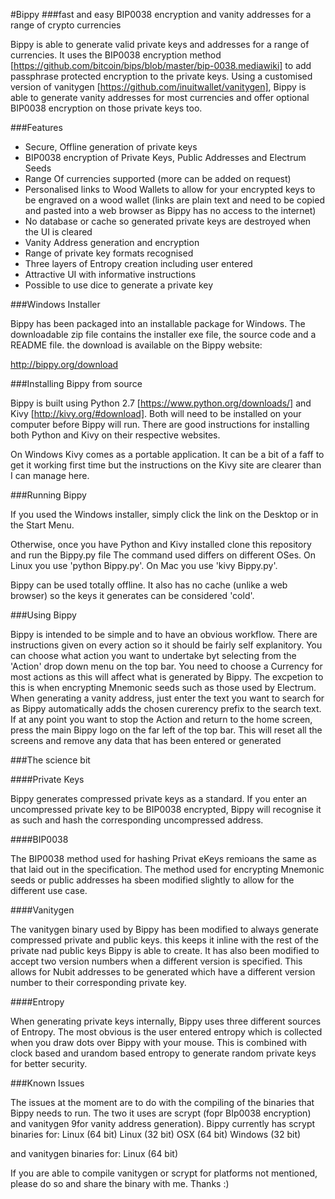 #Bippy 
###fast and easy BIP0038 encryption and vanity addresses for a range of crypto currencies

Bippy is able to generate valid private keys and addresses for a range of currencies. It uses the BIP0038 encryption method [https://github.com/bitcoin/bips/blob/master/bip-0038.mediawiki] to add passphrase protected encryption to the private keys. Using a customised version of vanitygen [https://github.com/inuitwallet/vanitygen], Bippy is able to generate vanity addresses for most currencies and offer optional BIP0038 encryption on those private keys too.

###Features

  - Secure, Offline generation of private keys
  - BIP0038 encryption of Private Keys, Public Addresses and Electrum Seeds
  - Range Of currencies supported (more can be added on request)
  - Personalised links to Wood Wallets to allow for your encrypted keys to be engraved on a wood wallet (links are plain text and need to be copied and pasted into a web browser as Bippy has no access to the internet)
  - No database or cache so generated private keys are destroyed when the UI is cleared
  - Vanity Address generation and encryption
  - Range of private key formats recognised
  - Three layers of Entropy creation including user entered
  - Attractive UI with informative instructions
  - Possible to use dice to generate a private key

###Windows Installer

Bippy has been packaged into an installable package for Windows. The downloadable zip file contains the installer exe file, the source code and a README file. the download is available on the Bippy website:

http://bippy.org/download


###Installing Bippy from source

Bippy is built using Python 2.7 [https://www.python.org/downloads/] and Kivy [http://kivy.org/#download]. 
Both will need to be installed on your computer before Bippy will run. There are good instructions for installing both Python and Kivy on their respective websites. 

On Windows Kivy comes as a portable application. It can be a bit of a faff to get it working first time but the instructions on the Kivy site are clearer than I can manage here.

###Running Bippy

If you used the Windows installer, simply click the link on the Desktop or in the Start Menu.

Otherwise, once you have Python and Kivy installed clone this repository and run the Bippy.py file
The command used differs on different OSes. On Linux you use 'python Bippy.py'. On Mac you use 'kivy Bippy.py'. 

Bippy can be used totally offline. It also has no cache (unlike a web browser) so the keys it generates can be considered 'cold'.

###Using Bippy

Bippy is intended to be simple and to have an obvious workflow. There are instructions given on every action so it should be fairly self explanitory. 
You can choose what action you want to undertake byt selecting from the 'Action' drop down menu on the top bar.
You need to choose a Currency for most actions as this will affect what is generated by Bippy. The excpetion to this is when encrypting Mnemonic seeds such as those used by Electrum.
When generating a vanity address, just enter the text you want to search for as Bippy automatically adds the chosen curerency prefix to the search text.
If at any point you want to stop the Action and return to the home screen, press the main Bippy logo on the far left of the top bar. This will reset all the screens and remove any data that has been entered or generated

###The science bit

####Private Keys

Bippy generates compressed private keys as a standard. If you enter an uncompressed private key to be BIP0038 encrypted, Bippy will recognise it as such and hash the corresponding uncompressed address.

####BIP0038

The BIP0038 method used for hashing Privat eKeys remioans the same as that laid out in the specification. The method used for encrypting Mnemonic seeds or public addresses ha sbeen modified slightly to allow for the different use case.

####Vanitygen

The vanitygen binary used by Bippy has been modified to always generate compressed private and public keys. this keeps it inline with the rest of the private nad public keys Bippy is able to create.
It has also been modified to accept two version numbers when a different version is specified. This allows for Nubit addresses to be generated which have a different version number to their corresponding private key.

####Entropy

When generating private keys internally, Bippy uses three different sources of Entropy. The most obvious is the user entered entropy which is collected when you draw dots over Bippy with your mouse. This is combined with clock based and urandom based entropy to generate random private keys for better security.


###Known Issues

The issues at the moment are to do with the compiling of the binaries that Bippy needs to run. The two it uses are scrypt (fopr BIp0038 encryption) and vanitygen 9for vanity address generation).
Bippy currently has scrypt binaries for:
Linux (64 bit)
Linux (32 bit)
OSX (64 bit)
Windows (32 bit)

and vanitygen binaries for:
Linux (64 bit)

If you are able to compile vanitygen or scrypt for platforms not mentioned, please do so and share the binary with me. Thanks :)
